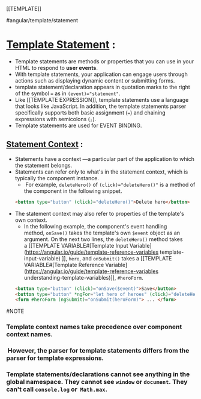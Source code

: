 [[TEMPLATE]]

#angular/template/statement

# [Template Statement](https://angular.io/guide/template-statements#template-statements) :
- Template statements are methods or properties that you can use in your HTML to respond to **user events**.
- With template statements, your application can engage users through actions such as displaying dynamic content or submitting forms.
- template statement/declaration appears in quotation marks to the right of the symbol `=` as in `(event)="statement"`.
- Like [[TEMPLATE EXPRESSION]], template statements use a language that looks like JavaScript. In addition, the template statements parser specifically supports both basic assignment (`=`) and chaining expressions with semicolons (`;`).
- Template statements are used for EVENT BINDING.

## [Statement Context](https://angular.io/guide/template-statements#statement-context) :
- Statements have a context —a particular part of the application to which the statement belongs.
- Statements can refer only to what's in the statement context, which is typically the component instance.
	-  For example, `deleteHero()` of `(click)="deleteHero()"` is a method of the component in the following snippet.
	```html
	<button type="button" (click)="deleteHero()">Delete hero</button>
	```
- The statement context may also refer to properties of the template's own context.
	- In the following example, the component's event handling method, `onSave()` takes the template's own `$event` object as an argument. On the next two lines, the `deleteHero()` method takes a [[TEMPLATE VARIABLE#[Template Input Variable](https://angular.io/guide/template-reference-variables template-input-variable) ]], `hero`, and `onSubmit()` takes a [[TEMPLATE VARIABLE#[Template Reference Variable](https://angular.io/guide/template-reference-variables understanding-template-variables)]], `#heroForm`.
	```html
	<button type="button" (click)="onSave($event)">Save</button>
	<button type="button" *ngFor="let hero of heroes" (click)="deleteHero(hero)">{{hero.name}}</button>
	<form #heroForm (ngSubmit)="onSubmit(heroForm)"> ... </form>
	```

#NOTE 
### Template context names take precedence over component context names.
###  However, the parser for template statements differs from the parser for template expressions.
### Template statements/declarations cannot see anything in the global namespace. They cannot see `window` or `document`. They can't call `console.log` or  `Math.max`.